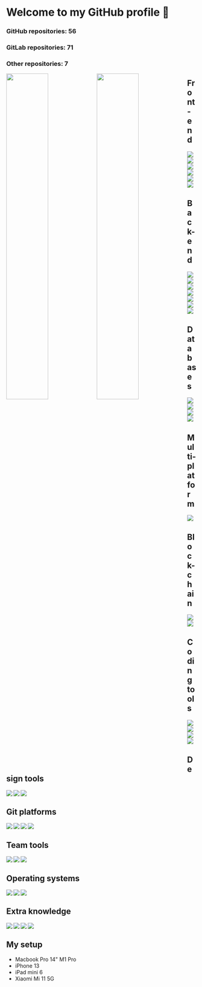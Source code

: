 # Welcome to my GitHub profile 👋
### GitHub repositories: 56
### GitLab repositories: 71
### Other repositories: 7

<img align="left" width="47%" src="https://github-readme-stats.vercel.app/api?username=grizzlybeardev&count_private=true" />
<img align="left" width="47%" src="https://github-readme-stats.vercel.app/api/top-langs/?username=grizzlybeardev" />

## Front-end
<img align="left"  src="https://img.shields.io/badge/vuejs-%2335495e.svg?style=for-the-badge&logo=vuedotjs&logoColor=%234FC08D" />
<img align="left"  src="https://img.shields.io/badge/Nuxt-002E3B?style=for-the-badge&logo=nuxtdotjs&logoColor=#00DC82" />
<img align="left"  src="https://img.shields.io/badge/tailwindcss-%2338B2AC.svg?style=for-the-badge&logo=tailwind-css&logoColor=white" />
<img align="left"  src="https://img.shields.io/badge/Next-black?style=for-the-badge&logo=next.js&logoColor=white" />
<img align="left"  src="https://img.shields.io/badge/threejs-black?style=for-the-badge&logo=three.js&logoColor=white" />
<img align=""  src="https://img.shields.io/badge/typescript-%23007ACC.svg?style=for-the-badge&logo=typescript&logoColor=white" />

## Back-end
<img align="left"  src="https://img.shields.io/badge/node.js-6DA55F?style=for-the-badge&logo=node.js&logoColor=white" />
<img align="left"  src="https://img.shields.io/badge/nestjs-%23E0234E.svg?style=for-the-badge&logo=nestjs&logoColor=white" />
<img align="left"  src="https://img.shields.io/badge/dart-%230175C2.svg?style=for-the-badge&logo=dart&logoColor=white" />
<img align="left"  src="https://img.shields.io/badge/go-%2300ADD8.svg?style=for-the-badge&logo=go&logoColor=white" />
<img align="left"  src="https://img.shields.io/badge/docker-%230db7ed.svg?style=for-the-badge&logo=docker&logoColor=white" />
<img align="left"  src="https://img.shields.io/badge/typescript-%23007ACC.svg?style=for-the-badge&logo=typescript&logoColor=white" />
<img align=""  src="https://img.shields.io/badge/nginx-%23009639.svg?style=for-the-badge&logo=nginx&logoColor=white)" />

## Databases
<img align="left"  src="https://img.shields.io/badge/MongoDB-%234ea94b.svg?style=for-the-badge&logo=mongodb&logoColor=white" />
<img align="left"  src="https://img.shields.io/badge/Realm-39477F?style=for-the-badge&logo=realm&logoColor=white" />
<img align="left"  src="https://img.shields.io/badge/postgres-%23316192.svg?style=for-the-badge&logo=postgresql&logoColor=white" />
<img align=""  src="https://img.shields.io/badge/Cockroach%20Labs-6933FF?style=for-the-badge&logo=Cockroach%20Labs&logoColor=white" />

## Multi-platform
<img align=""  src="https://img.shields.io/badge/Flutter-%2302569B.svg?style=for-the-badge&logo=Flutter&logoColor=white" />

## Block-chain
<img align="left"  src="https://img.shields.io/badge/Ethereum-3C3C3D?style=for-the-badge&logo=Ethereum&logoColor=white" />
<img align=""  src="https://img.shields.io/badge/Solidity-%23363636.svg?style=for-the-badge&logo=solidity&logoColor=white" />

## Coding tools
<img align="left"  src="https://img.shields.io/badge/Insomnia-black?style=for-the-badge&logo=insomnia&logoColor=5849BE)" />
<img align="left"  src="https://img.shields.io/badge/Visual%20Studio%20Code-0078d7.svg?style=for-the-badge&logo=visual-studio-code&logoColor=white" />
<img align="left"  src="https://img.shields.io/badge/Xcode-007ACC?style=for-the-badge&logo=Xcode&logoColor=white" />
<img align=""  src="https://img.shields.io/badge/Android%20Studio-3DDC84.svg?style=for-the-badge&logo=android-studio&logoColor=white" />

## Design tools
<img align="left"  src="https://img.shields.io/badge/affinity%20desginer-%231B72BE.svg?style=for-the-badge&logo=affinity-designer&logoColor=white" />
<img align="left"  src="https://img.shields.io/badge/affinityphoto-%237E4DD2.svg?style=for-the-badge&logo=affinity-photo&logoColor=white" />
<img align=""  src="https://img.shields.io/badge/figma-%23F24E1E.svg?style=for-the-badge&logo=figma&logoColor=white" />

## Git platforms
<img align="left"  src="https://img.shields.io/badge/github-%23121011.svg?style=for-the-badge&logo=github&logoColor=white" />
<img align="left"  src="https://img.shields.io/badge/gitlab-%23181717.svg?style=for-the-badge&logo=gitlab&logoColor=white" />
<img align="left"  src="https://img.shields.io/badge/bitbucket-%230047B3.svg?style=for-the-badge&logo=bitbucket&logoColor=white" />
<img align=""  src="https://img.shields.io/badge/-PERFORCE%20HELIX-00AEEF?style=for-the-badge&logo=Perforce&logoColor=white" />

## Team tools
<img align="left"  src="https://img.shields.io/badge/jira-%230A0FFF.svg?style=for-the-badge&logo=jira&logoColor=white" />
<img align="left"  src="https://img.shields.io/badge/confluence-%23172BF4.svg?style=for-the-badge&logo=confluence&logoColor=white" />
<img align=""  src="https://img.shields.io/badge/Notion-%23000000.svg?style=for-the-badge&logo=notion&logoColor=white" />

## Operating systems
<img align="left"  src="https://img.shields.io/badge/mac%20os-000000?style=for-the-badge&logo=macos&logoColor=F0F0F0" />
<img align="left"  src="https://img.shields.io/badge/-Rocky%20Linux-%2310B981?style=for-the-badge&logo=rockylinux&logoColor=white" />
<img align=""  src="https://img.shields.io/badge/Windows-0078D6?style=for-the-badge&logo=windows&logoColor=white" />

## Extra knowledge
<img align="left"  src="https://img.shields.io/badge/python-3670A0?style=for-the-badge&logo=python&logoColor=ffdd54" />
<img align="left"  src="https://img.shields.io/badge/kotlin-%230095D5.svg?style=for-the-badge&logo=kotlin&logoColor=white" />
<img align="left"  src="https://img.shields.io/badge/swift-F54A2A?style=for-the-badge&logo=swift&logoColor=white" />
<img align=""  src="https://img.shields.io/badge/Gradle-02303A.svg?style=for-the-badge&logo=Gradle&logoColor=white" />

## My setup
- Macbook Pro 14" M1 Pro
- iPhone 13
- iPad mini 6
- Xiaomi Mi 11 5G

<!-- <img align="left"  src="" />
 -->










